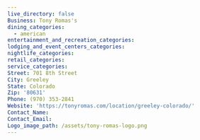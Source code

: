 ```yaml
---
live_directory: false
Business: Tony Romas's
dining_categories:
  - american
entertainment_and_recreation_categories:
lodging_and_event_centers_categories:
nightlife_categories:
retail_categories:
service_categories:
Street: 701 8th Street
City: Greeley
State: Colorado
Zip: '80631'
Phone: (970) 353-2841
Website: 'https://tonyromas.com/location/greeley-colorado/'
Contact_Name:
Contact_Email:
Logo_image_path: /assets/tony-romas-logo.png
---
```


